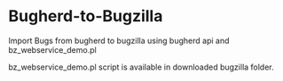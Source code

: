 Bugherd-to-Bugzilla
===================

Import Bugs from bugherd to bugzilla using bugherd api and bz_webservice_demo.pl

bz_webservice_demo.pl script is available in downloaded bugzilla folder.
